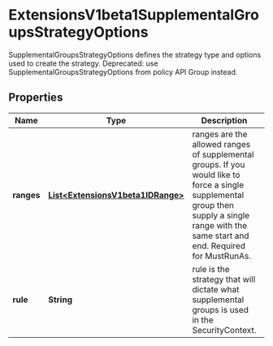 

# ExtensionsV1beta1SupplementalGroupsStrategyOptions

SupplementalGroupsStrategyOptions defines the strategy type and options used to create the strategy. Deprecated: use SupplementalGroupsStrategyOptions from policy API Group instead.
## Properties

Name | Type | Description | Notes
------------ | ------------- | ------------- | -------------
**ranges** | [**List&lt;ExtensionsV1beta1IDRange&gt;**](ExtensionsV1beta1IDRange.md) | ranges are the allowed ranges of supplemental groups.  If you would like to force a single supplemental group then supply a single range with the same start and end. Required for MustRunAs. |  [optional]
**rule** | **String** | rule is the strategy that will dictate what supplemental groups is used in the SecurityContext. |  [optional]



